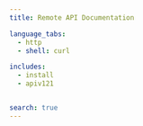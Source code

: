 ```yaml
---
title: Remote API Documentation

language_tabs:
  - http
  - shell: curl

includes:
  - install
  - apiv121


search: true
---
```




